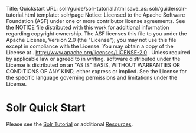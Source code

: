 Title: Quickstart
URL: solr/guide/solr-tutorial.html
save_as: solr/guide/solr-tutorial.html
template: solr/page
Notice:    Licensed to the Apache Software Foundation (ASF) under one
           or more contributor license agreements.  See the NOTICE file
           distributed with this work for additional information
           regarding copyright ownership.  The ASF licenses this file
           to you under the Apache License, Version 2.0 (the
           "License"); you may not use this file except in compliance
           with the License.  You may obtain a copy of the License at
           .
             http://www.apache.org/licenses/LICENSE-2.0
           .
           Unless required by applicable law or agreed to in writing,
           software distributed under the License is distributed on an
           "AS IS" BASIS, WITHOUT WARRANTIES OR CONDITIONS OF ANY
           KIND, either express or implied.  See the License for the
           specific language governing permissions and limitations
           under the License.

<!-- As of 2 Oct 2017, this page now automatically redirects to
        the Solr Reference Guide page solr/guide/solr-tutorial.html -->

# Solr Quick Start

Please see the [Solr Tutorial](https://lucene.apache.org/solr/guide/solr-tutorial.html) or additional [Resources](https://lucene.apache.org/solr/resources.html).

